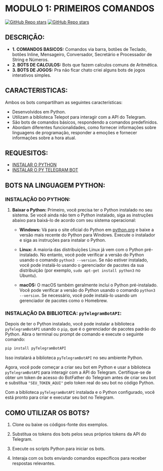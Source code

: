 # MODULO 1: PRIMEIROS COMANDOS

[![GitHub Repo stars](https://img.shields.io/badge/VILHALVA-GITHUB-03A9F4?logo=github)](https://github.com/VILHALVA)
[![GitHub Repo stars](https://img.shields.io/badge/NOSSOS-CURSOS-03A9F4?logo=github)](https://github.com/VILHALVA?tab=repositories&q=CURSO&type=public&language=&sort=) <br>

## DESCRIÇÃO: 
* **1. COMANDOS BASICOS:** Comandos via barra, botões de Teclado, botões Inline, Mensageiro, Conversador, Secretário e Processador de String e Números.
* **2. BOTS DE CALCULOS:** Bots que fazem calculos comuns de Aritmética.
* **3. BOTS DE JOGOS:** Pra não ficar chato criei alguns bots de jogos interativos simples.

## CARACTERISTICAS:
Ambos os bots compartilham as seguintes características:
- Desenvolvidos em Python.
- Utilizam a biblioteca Telepot para interagir com a API do Telegram.
- São bots de comandos básicos, respondendo a comandos predefinidos.
- Abordam diferentes funcionalidades, como fornecer informações sobre linguagens de programação, responder a emoções e fornecer informações sobre a hora atual.

## REQUESITOS:
* [INSTALAR O PYTHON](https://www.python.org/downloads/release/python-3110/)
* [INSTALAR O PY TELEGRAM BOT](https://pypi.org/project/pyTelegramBotAPI/#files)

## BOTS NA LINGUAGEM PYTHON:
### INSTALAÇÃO DO PYTHON:
1. **Baixar o Python:** Primeiro, você precisa ter o Python instalado no seu sistema. Se você ainda não tem o Python instalado, siga as instruções abaixo para baixá-lo de acordo com seu sistema operacional:

   - **Windows:** Vá para o site oficial do Python em [python.org](https://www.python.org/downloads/windows/) e baixe a versão mais recente do Python para Windows. Execute o instalador e siga as instruções para instalar o Python.

   - **Linux:** A maioria das distribuições Linux já vem com o Python pré-instalado. No entanto, você pode verificar a versão do Python usando o comando `python3 --version`. Se não estiver instalado, você pode instalá-lo usando o gerenciador de pacotes da sua distribuição (por exemplo, `sudo apt-get install python3` no Ubuntu).

   - **macOS:** O macOS também geralmente inclui o Python pré-instalado. Você pode verificar a versão do Python usando o comando `python3 --version`. Se necessário, você pode instalá-lo usando um gerenciador de pacotes como o Homebrew.

### INSTALAÇÃO DA BIBLIOTECA: `pyTelegramBotAPI`:
Depois de ter o Python instalado, você pode instalar a biblioteca `pyTelegramBotAPI` usando o `pip`, que é o gerenciador de pacotes padrão do Python. Abra o terminal ou prompt de comando e execute o seguinte comando:

```bash
pip install pyTelegramBotAPI
```

Isso instalará a biblioteca `pyTelegramBotAPI` no seu ambiente Python.

Agora, você pode começar a criar seu bot em Python e usar a biblioteca `pyTelegramBotAPI` para interagir com a API do Telegram. Certifique-se de obter um token de acesso do BotFather do Telegram antes de criar seu bot e substitua `"SEU_TOKEN_AQUI"` pelo token real do seu bot no código Python.

Com a biblioteca `pyTelegramBotAPI` instalada e o Python configurado, você está pronto para criar e executar seu bot no Telegram.

## COMO UTILIZAR OS BOTS?
1. Clone ou baixe os códigos-fonte dos exemplos.

2. Substitua os tokens dos bots pelos seus próprios tokens da API do Telegram.

3. Execute os scripts Python para iniciar os bots.

4. Interaja com os bots enviando comandos específicos para receber respostas relevantes.

